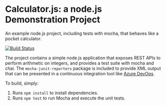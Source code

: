 Calculator.js: a node.js Demonstration Project
==============================================
An example node.js project, including tests with mocha, that behaves like
a pocket calculator.

[![Build Status](https://dev.azure.com/alperaz-400/calculator/_apis/build/status/AlperAZ-400.calculator?branchName=refs%2Fpull%2F1%2Fmerge)](https://dev.azure.com/alperaz-400/calculator/_build/latest?definitionId=6&branchName=refs%2Fpull%2F1%2Fmerge)


The project contains a simple node.js application that exposes REST APIs
to perform arithmetic on integers, and provides a test suite with mocha
and chai.  The `mocha-junit-reporters` package is included to provide XML
output that can be presented in a continuous integration tool like
[Azure DevOps](https://azure.com/devops).

To build, simply:

1. Runs `npm install` to install dependencies.
2. Runs `npm test` to run Mocha and execute the unit tests.

